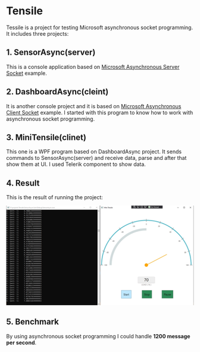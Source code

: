 # Tensile
Tessile is a project for testing Microsoft asynchronous socket programming. It includes three projects:
## 1. SensorAsync(server)
This is a console application based on [Microsoft Asynchronous Server Socket](https://docs.microsoft.com/en-us/dotnet/framework/network-programming/asynchronous-server-socket-example) example.
## 2. DashboardAsync(cleint)
It is another console project and it is based on [Microsoft Asynchronous Client Socket](https://docs.microsoft.com/en-us/dotnet/framework/network-programming/asynchronous-client-socket-example) example. I started with this program to know how to work with asynchronous socket programming.
## 3. MiniTensile(clinet)
This one is a WPF program based on DashboardAsync project. It sends commands to SensorAsync(server) and receive data, parse and after that show them at UI. I used Telerik component to show data. 
## 4. Result
This is the result of running the project:

![minitensile runtime image](https://github.com/ahmadasm/Tensile/blob/master/minitensile.jpg)

## 5. Benchmark
By using asynchronous socket programming I could handle **1200 message per second**.
